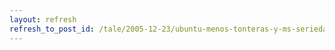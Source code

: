 ```yaml
---
layout: refresh
refresh_to_post_id: /tale/2005-12-23/ubuntu-menos-tonteras-y-ms-seriedad-por-favor.html
---
```

